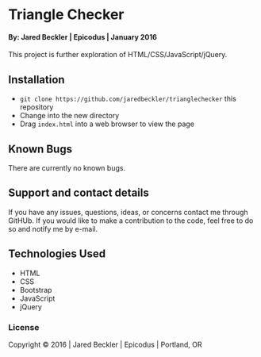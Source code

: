 # Triangle Checker

#### By: Jared Beckler | Epicodus | January 2016

This project is further exploration of HTML/CSS/JavaScript/jQuery.

## Installation

* `git clone https://github.com/jaredbeckler/trianglechecker` this repository
* Change into the new directory
* Drag `index.html` into a web browser to view the page

## Known Bugs

There are currently no known bugs.

## Support and contact details

If you have any issues, questions, ideas, or concerns contact me through GitHUb. If you would like to make a contribution to the code, feel free to do so and notify me by e-mail.

## Technologies Used

* HTML
* CSS
* Bootstrap
* JavaScript
* jQuery

### License

Copyright &copy; 2016  |  Jared Beckler  |  Epicodus  |  Portland, OR
